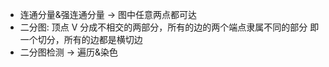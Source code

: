 * 连通分量&强连通分量 -> 图中任意两点都可达
* 二分图: 顶点 V 分成不相交的两部分，所有的边的两个端点隶属不同的部分
    即一个切分，所有的边都是横切边
* 二分图检测 -> 遍历&染色 